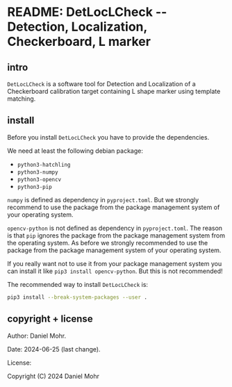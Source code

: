 # README: DetLocLCheck -- Detection, Localization, Checkerboard, L marker

## intro

`DetLocLCheck` is a software tool for Detection and Localization of a
Checkerboard calibration target containing L shape marker using
template matching.

## install

Before you install `DetLocLCheck` you have to provide the dependencies.

We need at least the following debian package:

* `python3-hatchling`
* `python3-numpy`
* `python3-opencv`
* `python3-pip`

`numpy` is defined as dependency in `pyproject.toml`. But we strongly
recommend to use the package from the package management system of your
operating system.

`opencv-python` is not defined as dependency in `pyproject.toml`. The reason
is that `pip` ignores the package from the package management system from the
operating system. As before we strongly recommended to use the package from the
package management system of your operating system.

If you really want not to use it from your package management system you can
install it like `pip3 install opencv-python`. But this is not recommended!

The recommended way to install `DetLocLCheck` is:

```sh
pip3 install --break-system-packages --user .
```

## copyright + license

Author: Daniel Mohr.

Date: 2024-06-25 (last change).

License:

Copyright (C) 2024 Daniel Mohr
